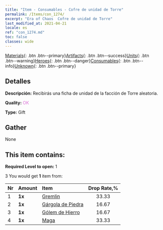 ```yaml
---
title: "Item - Consumables - Cofre de unidad de Torre"
permalink: /Items/con_1274/
excerpt: "Era of Chaos  Cofre de unidad de Torre"
last_modified_at: 2021-04-21
locale: es
ref: "con_1274.md"
toc: false
classes: wide
---
```

 [Materials](/es/Items/){: .btn .btn--primary}[Artifacts](/es/Items/Artifacts/){: .btn .btn--success}[Units](/es/Items/Units/){: .btn .btn--warning}[Heroes](/es/Items/Heroes/){: .btn .btn--danger}[Consumables](/es/Items/Consumables/){: .btn .btn--info}[Unknown](/es/Items/Unknown/){: .btn .btn--primary}

## Detalles
 **Descripción:** Recibirás una ficha de unidad de la facción de Torre aleatoria.

 **Quality:** <span style="color: #DA70D6">OK</span>

 **Type:** Gift

## Gather

  None

## This item contains:

 **Required Level to open:** 1

 3 You would get **1** item  from:

  | Nr | Amount |     Item    | Drop Rate,% |
  |:---|:-------|:------------|:---------:|
  | 1 |  **1x** | [Gremlin](/es/Items/unt_235/) | 33.33 | 
  | 2 |  **1x** | [Gárgola de Piedra](/es/Items/unt_236/) | 16.67 | 
  | 3 |  **1x** | [Gólem de Hierro](/es/Items/unt_237/) | 16.67 | 
  | 4 |  **1x** | [Maga](/es/Items/unt_238/) | 33.33 | 
